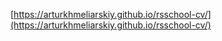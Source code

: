 [https://arturkhmeliarskiy.github.io/rsschool-cv/](https://arturkhmeliarskiy.github.io/rsschool-cv/) 
